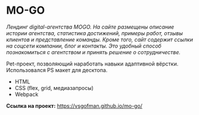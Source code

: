 # MO-GO

_Лендинг digital-агентства MOGO. На сайте размещены описание истории агентства, статистика достижений, примеры работ, отзывы клиентов и представление команды. Кроме того, сайт содержит ссылки на соцсети компании, блог и контакты. Это удобный способ познакомиться с агентством и принять решение о сотрудничестве._

Pet-проект, позволяющий наработать навыки адаптивной вёрстки.  
Использовался PS макет для десктопа.  

- HTML  
- CSS (flex, grid, медиазапросы)  
- Webpack  

**Ссылка на проект:** https://vsgofman.github.io/mo-go/
